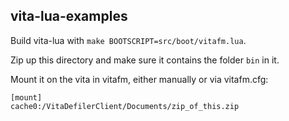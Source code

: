 ## vita-lua-examples

Build vita-lua with `make BOOTSCRIPT=src/boot/vitafm.lua`.

Zip up this directory and make sure it contains the folder `bin` in it.

Mount it on the vita in vitafm, either manually or via vitafm.cfg:

```
[mount]
cache0:/VitaDefilerClient/Documents/zip_of_this.zip
```
